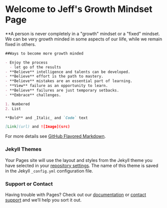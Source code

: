 # Welcome to Jeff's Growth Mindset Page

**A person is never completely in a "growth" mindset or a "fixed" mindset. We can be very growth minded in some aspects of our liife, while we remain fixed in others.

```markdown
##Ways to become more growth minded

- Enjoy the process
  - let go of the results
- **Believe** intelligence and talents can be developed.
- **Believe** effort is the path to mastery.
- **Believe** mistakes are an essential part of learning.
- **View** failure as an opportunity to learn.
- **Believe** failures are just temporary setbacks.
- **Embrace** challenges.

1. Numbered
2. List

**Bold** and _Italic_ and `Code` text

[Link](url) and ![Image](src)
```

For more details see [GitHub Flavored Markdown](https://guides.github.com/features/mastering-markdown/).

### Jekyll Themes

Your Pages site will use the layout and styles from the Jekyll theme you have selected in your [repository settings](https://github.com/jinman36/reading-notes/settings). The name of this theme is saved in the Jekyll `_config.yml` configuration file.

### Support or Contact

Having trouble with Pages? Check out our [documentation](https://docs.github.com/categories/github-pages-basics/) or [contact support](https://github.com/contact) and we’ll help you sort it out.
